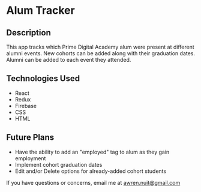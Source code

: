 # Alum Tracker

## Description

This app tracks which Prime Digital Academy alum were present at different alumni events. New cohorts can be added along with their graduation dates. Alumni can be added to each event they attended.

## Technologies Used

- React
- Redux
- Firebase
- CSS
- HTML

## Future Plans

- Have the ability to add an "employed" tag to alum as they gain employment
- Implement cohort graduation dates
- Edit and/or Delete options for already-added cohort students

If you have questions or concerns, email me at awren.nuit@gmail.com
